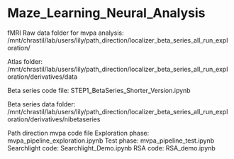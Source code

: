 # Maze_Learning_Neural_Analysis

fMRI
Raw data folder for mvpa analysis: /mnt/chrastil/lab/users/lily/path_direction/localizer_beta_series_all_run_exploration/
 
Atlas folder:
/mnt/chrastil/lab/users/lily/path_direction/localizer_beta_series_all_run_exploration/derivatives/data
 
Beta series code file:
STEP1_BetaSeries_Shorter_Version.ipynb
 
Beta series data folder:
/mnt/chrastil/lab/users/lily/path_direction/localizer_beta_series_all_run_exploration/derivatives/nibetaseries
 
Path direction mvpa code file
Exploration phase: mvpa_pipeline_exploration.ipynb
Test phase: mvpa_pipeline_test.ipynb
Searchlight code: Searchlight_Demo.ipynb
RSA code: RSA_demo.ipynb
